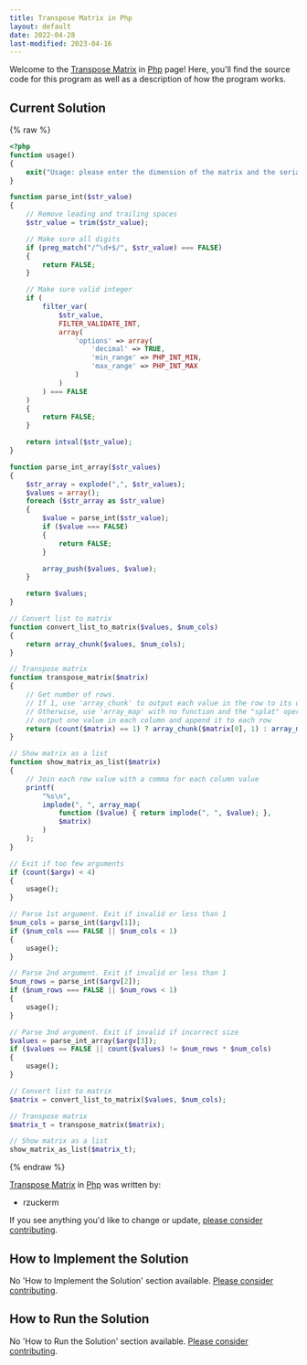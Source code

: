 ```yaml
---
title: Transpose Matrix in Php
layout: default
date: 2022-04-28
last-modified: 2023-04-16
---
```


Welcome to the [Transpose Matrix](https://sampleprograms.io/projects/transpose-matrix) in [Php](https://sampleprograms.io/languages/php) page! Here, you'll find the source code for this program as well as a description of how the program works.

## Current Solution

{% raw %}

```php
<?php
function usage()
{
    exit("Usage: please enter the dimension of the matrix and the serialized matrix");
}

function parse_int($str_value)
{
    // Remove leading and trailing spaces
    $str_value = trim($str_value);

    // Make sure all digits
    if (preg_match("/^\d+$/", $str_value) === FALSE)
    {
        return FALSE;
    }

    // Make sure valid integer
    if (
        filter_var(
            $str_value,
            FILTER_VALIDATE_INT,
            array(
                'options' => array(
                    'decimal' => TRUE,
                    'min_range' => PHP_INT_MIN,
                    'max_range' => PHP_INT_MAX
                )
            )
        ) === FALSE
    )
    {
        return FALSE;
    }

    return intval($str_value);
}

function parse_int_array($str_values)
{
    $str_array = explode(",", $str_values);
    $values = array();
    foreach ($str_array as $str_value)
    {
        $value = parse_int($str_value);
        if ($value === FALSE)
        {
            return FALSE;
        }

        array_push($values, $value);
    }

    return $values;
}

// Convert list to matrix
function convert_list_to_matrix($values, $num_cols)
{
    return array_chunk($values, $num_cols);
}

// Transpose matrix
function transpose_matrix($matrix)
{
    // Get number of rows.
    // If 1, use 'array_chunk' to output each value in the row to its own row.
    // Otherwise, use 'array_map' with no function and the "splat" operator to
    // output one value in each column and append it to each row
    return (count($matrix) == 1) ? array_chunk($matrix[0], 1) : array_map(NULL, ...$matrix);
}

// Show matrix as a list
function show_matrix_as_list($matrix)
{
    // Join each row value with a comma for each column value
    printf(
        "%s\n",
        implode(", ", array_map(
            function ($value) { return implode(", ", $value); },
            $matrix)
        )
    );
}

// Exit if too few arguments
if (count($argv) < 4)
{
    usage();
}

// Parse 1st argument. Exit if invalid or less than 1
$num_cols = parse_int($argv[1]);
if ($num_cols === FALSE || $num_cols < 1)
{
    usage();
}

// Parse 2nd argument. Exit if invalid or less than 1
$num_rows = parse_int($argv[2]);
if ($num_rows === FALSE || $num_rows < 1)
{
    usage();
}

// Parse 3nd argument. Exit if invalid if incorrect size
$values = parse_int_array($argv[3]);
if ($values == FALSE || count($values) != $num_rows * $num_cols)
{
    usage();
}

// Convert list to matrix
$matrix = convert_list_to_matrix($values, $num_cols);

// Transpose matrix
$matrix_t = transpose_matrix($matrix);

// Show matrix as a list
show_matrix_as_list($matrix_t);
```

{% endraw %}

[Transpose Matrix](https://sampleprograms.io/projects/transpose-matrix) in [Php](https://sampleprograms.io/languages/php) was written by:

- rzuckerm

If you see anything you'd like to change or update, [please consider contributing](https://github.com/TheRenegadeCoder/sample-programs).

## How to Implement the Solution

No 'How to Implement the Solution' section available. [Please consider contributing](https://github.com/TheRenegadeCoder/sample-programs-website).

## How to Run the Solution

No 'How to Run the Solution' section available. [Please consider contributing](https://github.com/TheRenegadeCoder/sample-programs-website).